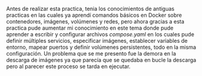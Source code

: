 Antes de realizar esta practica, tenia los conocimientos de antiguas practicas en las cuales ya aprendí comandos básicos en Docker sobre contenedores, imágenes, volúmenes y redes, pero ahora gracias a esta practica pude aumentar mi conocimiento en este tema donde pude aprender a escribir y configurar archivos *compose.yaml* en los cuales pude definir múltiples servicios, especificar imágenes, establecer variables de entorno, mapear puertos y definir volúmenes persistentes, todo en la misma configuración. 
Un problema que se me presento fue la demora en la descarga de imágenes ya que parecía que se quedaba en bucle la descarga pero al parecer este proceso se tarda en ejecutar. 
